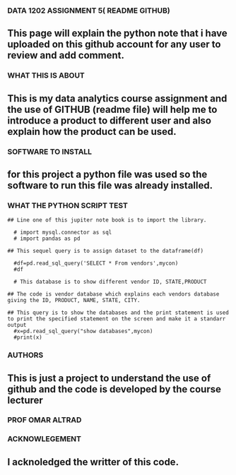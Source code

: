 ### DATA 1202 ASSIGNMENT 5( README GITHUB)
## This page will explain the python note that i have uploaded on this github account for any user to review and add comment.

### WHAT THIS IS ABOUT
## This is my data analytics course assignment and the use of GITHUB (readme file) will help me to introduce a product to different user and also explain how the product can be used.

### SOFTWARE TO INSTALL
## for this project a python file was used so the software to run this file was already installed.

### WHAT THE PYTHON SCRIPT TEST

    ## Line one of this jupiter note book is to import the library.
    
      # import mysql.connector as sql
      # import pandas as pd
      
    ## This sequel query is to assign dataset to the dataframe(df) 
    
      #df=pd.read_sql_query('SELECT * From vendors',mycon)
      #df
      
      # This database is to show different vendor ID, STATE,PRODUCT
      
    ## The code is vendor database which explains each vendors database giving the ID, PRODUCT, NAME, STATE, CITY.
    
    ## This query is to show the databases and the print statement is used to print the specified statement on the screen and make it a standarr output
      #x=pd.read_sql_query("show databases",mycon)
      #print(x)

### AUTHORS
## This is just a project to understand the use of github and the code is developed by the course lecturer
### PROF OMAR ALTRAD

### ACKNOWLEGEMENT
## I acknoledged the writter of this code.
